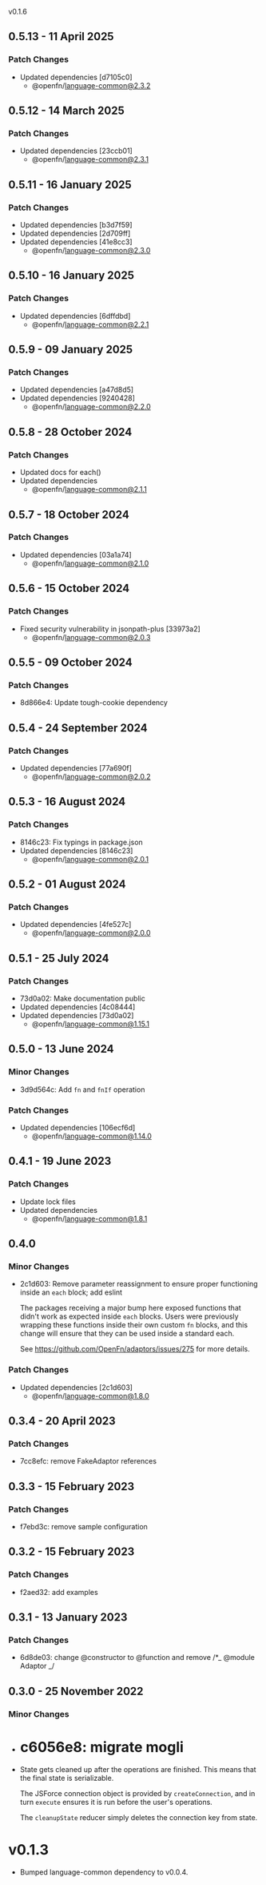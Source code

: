 v0.1.6

## 0.5.13 - 11 April 2025

### Patch Changes

* Updated dependencies \[d7105c0]
  * @openfn/language-common@2.3.2

## 0.5.12 - 14 March 2025

### Patch Changes

* Updated dependencies \[23ccb01]
  * @openfn/language-common@2.3.1

## 0.5.11 - 16 January 2025

### Patch Changes

* Updated dependencies \[b3d7f59]
* Updated dependencies \[2d709ff]
* Updated dependencies \[41e8cc3]
  * @openfn/language-common@2.3.0

## 0.5.10 - 16 January 2025

### Patch Changes

* Updated dependencies \[6dffdbd]
  * @openfn/language-common@2.2.1

## 0.5.9 - 09 January 2025

### Patch Changes

* Updated dependencies \[a47d8d5]
* Updated dependencies \[9240428]
  * @openfn/language-common@2.2.0

## 0.5.8 - 28 October 2024

### Patch Changes

* Updated docs for each()
* Updated dependencies
  * @openfn/language-common@2.1.1

## 0.5.7 - 18 October 2024

### Patch Changes

* Updated dependencies \[03a1a74]
  * @openfn/language-common@2.1.0

## 0.5.6 - 15 October 2024

### Patch Changes

* Fixed security vulnerability in jsonpath-plus \[33973a2]
  * @openfn/language-common@2.0.3

## 0.5.5 - 09 October 2024

### Patch Changes

* 8d866e4: Update tough-cookie dependency

## 0.5.4 - 24 September 2024

### Patch Changes

* Updated dependencies \[77a690f]
  * @openfn/language-common@2.0.2

## 0.5.3 - 16 August 2024

### Patch Changes

* 8146c23: Fix typings in package.json
* Updated dependencies \[8146c23]
  * @openfn/language-common@2.0.1

## 0.5.2 - 01 August 2024

### Patch Changes

* Updated dependencies \[4fe527c]
  * @openfn/language-common@2.0.0

## 0.5.1 - 25 July 2024

### Patch Changes

* 73d0a02: Make documentation public
* Updated dependencies \[4c08444]
* Updated dependencies \[73d0a02]
  * @openfn/language-common@1.15.1

## 0.5.0 - 13 June 2024

### Minor Changes

* 3d9d564c: Add `fn` and `fnIf` operation

### Patch Changes

* Updated dependencies \[106ecf6d]
  * @openfn/language-common@1.14.0

## 0.4.1 - 19 June 2023

### Patch Changes

* Update lock files
* Updated dependencies
  * @openfn/language-common@1.8.1

## 0.4.0

### Minor Changes

* 2c1d603: Remove parameter reassignment to ensure proper functioning inside an
  `each` block; add eslint

  The packages receiving a major bump here exposed functions that didn't work as
  expected inside `each` blocks. Users were previously wrapping these functions
  inside their own custom `fn` blocks, and this change will ensure that they can
  be used inside a standard each.

  See https://github.com/OpenFn/adaptors/issues/275 for more details.

### Patch Changes

* Updated dependencies \[2c1d603]
  * @openfn/language-common@1.8.0

## 0.3.4 - 20 April 2023

### Patch Changes

* 7cc8efc: remove FakeAdaptor references

## 0.3.3 - 15 February 2023

### Patch Changes

* f7ebd3c: remove sample configuration

## 0.3.2 - 15 February 2023

### Patch Changes

* f2aed32: add examples

## 0.3.1 - 13 January 2023

### Patch Changes

* 6d8de03: change @constructor to @function and remove /\*\_ @module Adaptor \_/

## 0.3.0 - 25 November 2022

### Minor Changes

* # c6056e8: migrate mogli

- State gets cleaned up after the operations are finished. This means that the
  final state is serializable.

  The JSForce connection object is provided by `createConnection`, and in turn
  `execute` ensures it is run before the user's operations.

  The `cleanupState` reducer simply deletes the connection key from state.

# v0.1.3

* Bumped language-common dependency to v0.0.4.
